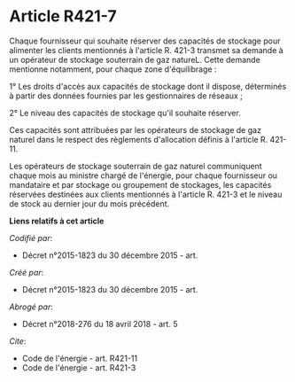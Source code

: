 # Article R421-7

Chaque fournisseur qui souhaite réserver des capacités de stockage pour alimenter les clients mentionnés à l'article R. 421-3
transmet sa demande à un opérateur de stockage souterrain de gaz natureL. Cette demande mentionne notamment, pour chaque zone
d'équilibrage : 

1° Les droits d'accès aux capacités de stockage dont il dispose, déterminés à partir des données fournies par les
gestionnaires de réseaux ; 

2° Le niveau des capacités de stockage qu'il souhaite réserver. 

Ces capacités sont attribuées par les opérateurs de stockage de gaz naturel dans le respect des règlements d'allocation
définis à l'article R. 421-11. 

Les opérateurs de stockage souterrain de gaz naturel communiquent chaque mois au ministre chargé de l'énergie, pour chaque
fournisseur ou mandataire et par stockage ou groupement de stockages, les capacités réservées destinées aux clients
mentionnés à l'article R. 421-3 et le niveau de stock au dernier jour du mois précédent.

**Liens relatifs à cet article**

_Codifié par_:

  - Décret n°2015-1823 du 30 décembre 2015 - art.

_Créé par_:

  - Décret n°2015-1823 du 30 décembre 2015 - art.

_Abrogé par_:

  - Décret n°2018-276 du 18 avril 2018 - art. 5

_Cite_:

  - Code de l'énergie - art. R421-11
  - Code de l'énergie - art. R421-3
